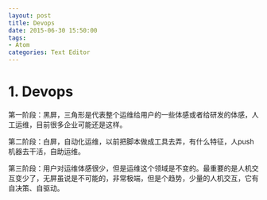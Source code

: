 ```yaml
---
layout: post
title: Devops
date: 2015-06-30 15:50:00
tags:
- Atom
categories: Text Editor
---
```


# 1. Devops

第一阶段：黑屏，三角形是代表整个运维给用户的一些体感或者给研发的体感，人工运维，目前很多企业可能还是这样。

第二阶段：白屏，自动化运维，以前把脚本做成工具去弄，有什么特征，人push机器去干活，自助运维。

第三阶段：用户对运维体感很少，但是运维这个领域是不变的。最重要的是人机交互变少了，无屏虽说是不可能的，非常极端，但是个趋势，少量的人机交互，它有自决策、自驱动。

